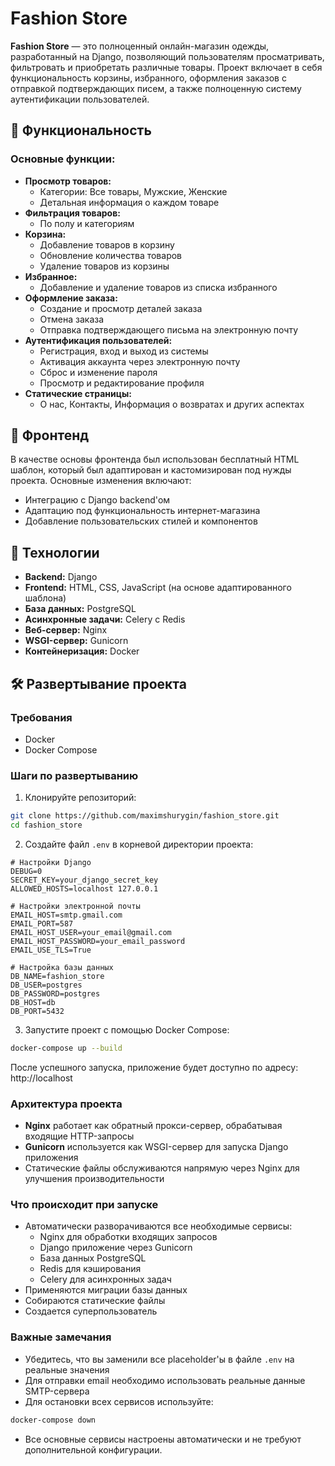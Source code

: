 # Fashion Store

**Fashion Store** — это полноценный онлайн-магазин одежды, разработанный на Django, позволяющий пользователям просматривать, фильтровать и приобретать различные товары. Проект включает в себя функциональность корзины, избранного, оформления заказов с отправкой подтверждающих писем, а также полноценную систему аутентификации пользователей.

## 🚀 Функциональность

### Основные функции:
- **Просмотр товаров:**
  - Категории: Все товары, Мужские, Женские
  - Детальная информация о каждом товаре
- **Фильтрация товаров:**
  - По полу и категориям
- **Корзина:**
  - Добавление товаров в корзину
  - Обновление количества товаров
  - Удаление товаров из корзины
- **Избранное:**
  - Добавление и удаление товаров из списка избранного
- **Оформление заказа:**
  - Создание и просмотр деталей заказа
  - Отмена заказа
  - Отправка подтверждающего письма на электронную почту
- **Аутентификация пользователей:**
  - Регистрация, вход и выход из системы
  - Активация аккаунта через электронную почту
  - Сброс и изменение пароля
  - Просмотр и редактирование профиля
- **Статические страницы:**
  - О нас, Контакты, Информация о возвратах и других аспектах

## 🎨 Фронтенд

В качестве основы фронтенда был использован бесплатный HTML шаблон, который был адаптирован и кастомизирован под нужды проекта. Основные изменения включают:
- Интеграцию с Django backend'ом
- Адаптацию под функциональность интернет-магазина
- Добавление пользовательских стилей и компонентов

## 🔧 Технологии

- **Backend:** Django
- **Frontend:** HTML, CSS, JavaScript (на основе адаптированного шаблона)
- **База данных:** PostgreSQL
- **Асинхронные задачи:** Celery с Redis
- **Веб-сервер:** Nginx
- **WSGI-сервер:** Gunicorn
- **Контейнеризация:** Docker

## 🛠 Развертывание проекта

### Требования
- Docker
- Docker Compose

### Шаги по развертыванию

1. Клонируйте репозиторий:
```bash
git clone https://github.com/maximshurygin/fashion_store.git
cd fashion_store
```

2. Создайте файл `.env` в корневой директории проекта:
```
# Настройки Django
DEBUG=0
SECRET_KEY=your_django_secret_key
ALLOWED_HOSTS=localhost 127.0.0.1

# Настройки электронной почты
EMAIL_HOST=smtp.gmail.com
EMAIL_PORT=587
EMAIL_HOST_USER=your_email@gmail.com
EMAIL_HOST_PASSWORD=your_email_password
EMAIL_USE_TLS=True

# Настройка базы данных
DB_NAME=fashion_store
DB_USER=postgres
DB_PASSWORD=postgres
DB_HOST=db
DB_PORT=5432
```

3. Запустите проект с помощью Docker Compose:
```bash
docker-compose up --build
```

После успешного запуска, приложение будет доступно по адресу: http://localhost

### Архитектура проекта
- **Nginx** работает как обратный прокси-сервер, обрабатывая входящие HTTP-запросы
- **Gunicorn** используется как WSGI-сервер для запуска Django приложения
- Статические файлы обслуживаются напрямую через Nginx для улучшения производительности

### Что происходит при запуске
- Автоматически разворачиваются все необходимые сервисы:
  - Nginx для обработки входящих запросов
  - Django приложение через Gunicorn
  - База данных PostgreSQL
  - Redis для кэширования
  - Celery для асинхронных задач
- Применяются миграции базы данных
- Собираются статические файлы
- Создается суперпользователь

### Важные замечания
- Убедитесь, что вы заменили все placeholder'ы в файле `.env` на реальные значения
- Для отправки email необходимо использовать реальные данные SMTP-сервера
- Для остановки всех сервисов используйте:
```bash
docker-compose down
```
- Все основные сервисы настроены автоматически и не требуют дополнительной конфигурации.
